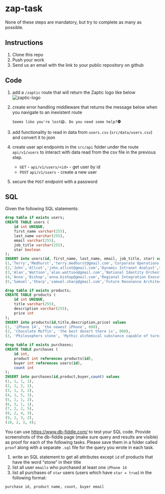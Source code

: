 # zap-task

None of these steps are mandatory, but try to complete as many as possible.

## Instructions

1. Clone this repo
2. Push your work
3. Send us an email with the link to your public repository on github

## Code

1. add a `/zaptic` route that will return the Zaptic logo like below
![zaptic-logo](docs/zaptic_route.jpg)


2. create error handling middleware that returns the message below when you navigate to an inexistent route

    `Seems like you're lost😱. Do you need some help?🕵️`

3. add functionality to read in data from `users.csv` (`src/data/users.csv`) and convert it to json


4. create user api endpoints in the `src/api` folder under the route `api/v1/users` to interact with data read from the csv file in the previous step.
   - `GET` - `api/v1/users/<id>` - get user by id
   - `POST` `api/v1/users` - create a new user


5. secure the `POST` endpoint with a password


## SQL

Given the following SQL statements:

```sql
drop table if exists users;
CREATE TABLE users (
    id int UNIQUE,
    first_name varchar(255),
    last_name varchar(255),
    email varchar(255),
    job_title varchar(255),
    star boolean
);
INSERT into users(id, first_name, last_name, email, job_title, star) values
(1,'Terry','Medhurst','terry.medhurst@gmail.com','Corporate Operations Engineer',false),
(2,'John','Allcot','john.allcot@gmail.com','Dynamic Intranet Analyst',false),
(3,'Alan','Wattson','alan.wattson@gmail.com','National Identity Orchestrator',true),
(4,'Anna','Bishop','anna.bishop@gmail.com','Regional Integration Executive',false),
(5,'Samuel','Sharp','samuel.sharp@gmail.com','Future Resonance Architect',false);

drop table if exists products;
CREATE TABLE products (
    id int UNIQUE,
    title varchar(255),
    description varchar(255),
    price int
);
INSERT into products(id,title,description,price) values 
(1, 'iPhone 14', 'the newest iPhone', 000), 
(2, 'Chocolate Muffin', 'the best desert there is', 000),
(3, 'Philosophers stone', 'Mythic alchemical substance capable of turning base metals such as mercury into gold', 9999);

drop table if exists purchases;
CREATE TABLE purchases (
    id int,
    product int references products(id),
    buyer int references users(id),
    count int
);
INSERT into purchases(id,product,buyer,count) values 
(1, 1, 1, 1),
(2, 1, 2, 1),
(3, 1, 3, 2),
(4, 1, 5, 1),
(5, 2, 1, 2),
(6, 3, 1, 1),
(7, 2, 2, 5),
(8, 2, 4, 3),
(9, 2, 3, 2),
(10, 2, 3, 4);

```

You can use https://www.db-fiddle.com/ to test your SQL code.
Provide screenshots of the db-fiddle page (make sure query and results are visible) as proof for each of the following tasks. Please save them in a folder called `proof` along with a separate `.sql` file for the query you wrote in each task.

1. write an SQL statement to get all attributes except `id` of products that have the word “stone” in their title
2. list all user `emails` who purchased at least one `iPhone 14`
3. list all purchases of `star` users (users which have `star = true`) in the following format:
```
purchase id, product name, count, buyer email
```